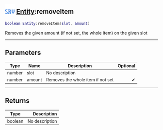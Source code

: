 ## <img src="../../.gitbook/assets/server.png" width="32" height="32" /> [Entity](../entity/README.md):removeItem

```lua
boolean Entity:removeItem(slot, amount)
```

Removes the given amount (if not set, the whole item) on the given slot<br>

-----------------
## Parameters

| Type   | Name | Description | Optional |
| ------ | ---- | ----------- | -------: |
| number | slot | No description |  |
| number | amount | Removes the whole item if not set | ✔ |

-----------------
## Returns

| Type   | Description |
| ------ | ----------: |
| boolean | No description |
